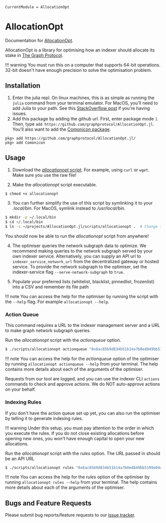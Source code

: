 ```@meta
CurrentModule = AllocationOpt
```

# AllocationOpt

Documentation for [AllocationOpt](https://github.com/graphprotocol/AllocationOpt.jl).

AllocationOpt is a library for optimising how an indexer should allocate its stake in [The Graph Protocol](https://thegraph.com/en/).

!!! warning
    You must run this on a computer that supports 64-bit operations.
    32-bit doesn't have enough precision to solve the optimisation problem.

## Installation

1. Enter the julia repl. On linux machines, this is as simple as running the `julia` command from your terminal emulator. For MacOS, you'll need to add Julia to your path. See this [StackOverflow post](https://stackoverflow.com/questions/72123620/permission-denied-when-i-am-trying-to-add-julia-to-path-in-macos/72308646#72308646) if you're having issues.
2. Add this package by adding the github url. First, enter package mode `]`. Then, type `add https://github.com/graphprotocol/AllocationOpt.jl`. You'll also want to add the [Comonicon package](https://github.com/comonicon/Comonicon.jl).

```julia-repl
pkg> add https://github.com/graphprotocol/AllocationOpt.jl/
pkg> add Comonicon
```

## Usage

1. Download the [*allocationopt* script](https://raw.githubusercontent.com/graphprotocol/AllocationOpt.jl/main/scripts/allocationopt). For example, using `curl` or `wget`. Make sure you use the raw file!

2. Make the *allocationopt* script executable. 
```bash
$ chmod +x allocationopt
```
3. You can further simplify the use of this script by symlinking it to your *.local/bin*.
For MacOS, symlink instead to */usr/local/bin*.

```bash
$ mkdir -p ~/.local/bin
$ cd ~/.local/bin
$ ln -s ~/projects/AllocationOpt.jl/scripts/allocationopt .  # Change to the path to the allocationopt script for you
```
You should now be able to run the *allocationopt* script from anywhere!

4. The optimiser queries the network subgraph data to optimize.
We recommend making queries to the network subgraph served by your own indexer service.
Alternatively, you can supply an API url to `indexer_service_network_url` from the decentralized gateway or hosted service. 
To provide the network subgraph to the optimiser, set the indexer-service flag `--serve-network-subgraph` to `true`.

5. Populate your preferred lists (whitelist, blacklist, pinnedlist, frozenlist) into a CSV and remember its file path

!!! note
    You can access the help for the optimiser by running the script with the `--help` flag.
    For example `allocationopt --help`.

### Action Queue

This command requires a URL to the indexer management server and a URL to make graph network subgraph queries.

Run the *allocationopt* script with the *actionqueue* option.

```bash
$ ./scripts/allocationopt actionqueue "0x6ac85b9d834b51b14a7b0ed849bb5199e04c05c5" 1 test/example.csv 50.0 28 30 0.3 http://localhost:18000 http://localhost:7600/network
```

!!! note
    You can access the help for the *actionqueue* option of the optimiser by running `allocationopt actionqueue --help` from your terminal.
    The help contains more details about each of the arguments of the optimiser.

Requests from our tool are logged, and you can use the indexer CLI `actions` commands to check and approve actions. 
We do NOT auto-approve actions on your behalf.

### Indexing Rules

If you don't have the action queue set up yet, you can also run the optimiser by telling it to generate indexing rules. 

!!! warning
    Under this setup, you must pay attention to the order in which you execute the rules.
    If you do not close existing allocations before opening new ones, you won't have enough capital to open your new
    allocations.

Run the *allocationopt* script with the *rules* option. The URL passed in should be an API URL

```bash
$ ./scripts/allocationopt rules "0x6ac85b9d834b51b14a7b0ed849bb5199e04c05c5" 1 test/example.csv 50.0 28 25 0.3 http://localhost:7600/network
```

!!! note
    You can access the help for the *rules* option of the optimiser by running `allocationopt rules --help` from your terminal.
    The help contains more details about each of the arguments of the optimiser.


## Bugs and Feature Requests

Please submit bug reports/feature requests to our [issue tracker](https://github.com/graphprotocol/AllocationOpt.jl/issues).
